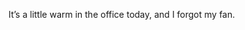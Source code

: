 <!--
id: 246632999
link: http://kevinisom.info/post/246632999/its-a-little-warm-in-the-office-today-and-i
slug: its-a-little-warm-in-the-office-today-and-i
date: Tue Nov 17 2009 14:39:47 GMT+1300 (NZDT)
raw: {"blog_name":"kevinisom","id":246632999,"post_url":"http://kevinisom.info/post/246632999/its-a-little-warm-in-the-office-today-and-i","slug":"its-a-little-warm-in-the-office-today-and-i","type":"text","date":"2009-11-17 01:39:47 GMT","timestamp":1258421987,"state":"published","format":"html","reblog_key":"k50kfeNU","tags":[],"short_url":"http://tmblr.co/Zw68YyEir8d","highlighted":[],"feed_item":"http://twitter.com/kev_nz/statuses/5781235860","from_feed_id":"650289","note_count":0,"title":null,"body":"<p>It&#8217;s a little warm in the office today, and I forgot my fan.</p>"}
publish: 2009-11-017
tags: 
title: null
-->


It’s a little warm in the office today, and I forgot my fan.


